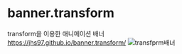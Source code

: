 # banner.transform
transform을 이용한 애니메이션 배너
<br> https://jhs97.github.io/banner.transform/
![transfprm배너](https://user-images.githubusercontent.com/105402450/174527133-1883347b-0594-4d49-a90a-e1b7c607bb07.PNG)
